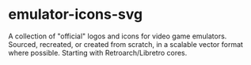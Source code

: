 # emulator-icons-svg
A collection of "official" logos and icons for video game emulators. Sourced, recreated, or created from scratch, in a scalable vector format where possible. Starting with Retroarch/Libretro cores.
